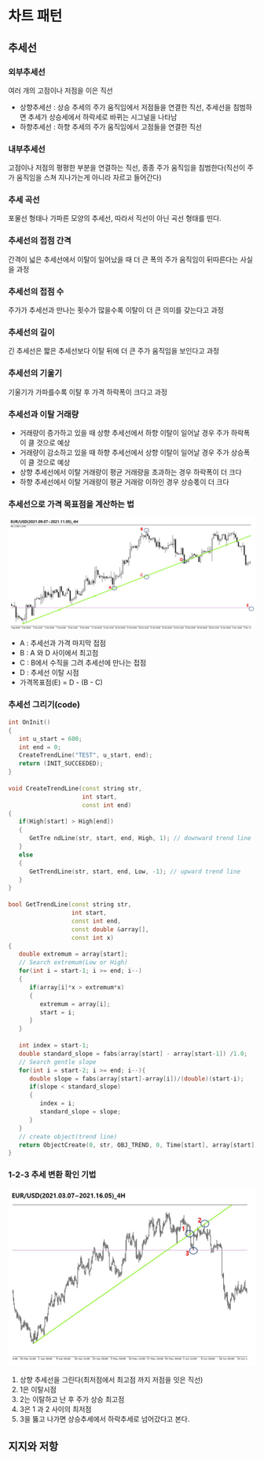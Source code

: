 # 차트 패턴



## 추세선

### 외부추세선

여러 개의 고점이나 저점을 이은 직선

- 상향추세선 : 상승 추세의 주가 움직임에서 저점들을 연결한 직선, 추세선을 침범하면 추세가 상승세에서 하락세로 바뀌는 시그널을 나타남
- 하향추세선 : 하향 추세의 주가 움직임에서 고점들을 연결한 직선



### 내부추세선

고점이나 저점의 평평한 부분을 연결하는 직선, 종종 주가 움직임을 침범한다(직선이 주가 움직임을 스쳐 지나가는게 아니라 자르고 들어간다)



### 추세 곡선

포물선 형태나 가파른 모양의 추세선, 따라서 직선이 아닌 곡선 형태를 띤다.



### 추세선의 접점 간격

간격이 넓은 추세선에서 이탈이 일어났을 때 더 큰 폭의 주가 움직임이 뒤따른다는 사실을 과정



### 추세선의 접점 수

주가가 추세선과 만나는 횟수가 많을수록 이탈이 더 큰 의미를 갖는다고 과정



### 추세선의 길이

긴 추세선은 짧은 추세선보다 이탈 뒤에 더 큰 주가 움직임을 보인다고 과정



### 추세선의 기울기

기울기가 가파를수록 이탈 후 가격 하락폭이 크다고 과정



### 추세선과 이탈 거래량

- 거래량이 증가하고 있을 때 상향 추세선에서 하향 이탈이 일어날 경우 주가 하락폭이 클 것으로 예상
- 거래량이 감소하고 있을 때 하향 추세선에서 상향 이탈이 일어날 경우 주가 상승폭이 클 것으로 예상
- 상향 추세선에서 이탈 거래량이 평균 거래량을 초과하는 경우 하락폭이 더 크다
- 하향 추세선에서 이탈 거래량이 평균 거래랑 이하인 경우 상승폯이 더 크다



### 추세선으로 가격 목표점을 계산하는 법

![chartpatter1](../img/chartpatter1.JPG)

- A : 추세선과 가격 마지막 접점 
- B : A 와 D 사이에서 최고점
- C : B에서 수직을 그려 추세선에 만나는 접점
- D : 추세선 이탈 시점
- 가격목표점(E) = D - (B - C)



### 추세선 그리기(code)

```c++
int OnInit()
{
   int u_start = 600;
   int end = 0;
   CreateTrendLine("TEST", u_start, end);
   return (INIT_SUCCEEDED);
}

void CreateTrendLine(const string str,
                     int start,
                     const int end)
{
   if(High[start] > High[end])
   {
      GetTre ndLine(str, start, end, High, 1); // downward trend line
   } 
   else
   {
      GetTrendLine(str, start, end, Low, -1); // upward trend line
   }
}

bool GetTrendLine(const string str,
                  int start,
                  const int end,
                  const double &array[],
                  const int x)
{
   double extremum = array[start];
   // Search extremum(Low or High)
   for(int i = start-1; i >= end; i--)
   {
      if(array[i]*x > extremum*x)
      {
         extremum = array[i];
         start = i;
      }
   }

   int index = start-1;
   double standard_slope = fabs(array[start] - array[start-1]) /1.0;
   // Search gentle slope 
   for(int i = start-2; i >= end; i--){
      double slope = fabs(array[start]-array[i])/(double)(start-i);
      if(slope < standard_slope)
      {
         index = i;
         standard_slope = slope;
      }
   }
   // create object(trend line)
   return ObjectCreate(0, str, OBJ_TREND, 0, Time[start], array[start], Time[index], array[index]);
}
```



### 1-2-3 추세 변환 확인 기법



![chartpatter2](../img/chartpatter2.JPG)

1. 상향 추세선을 그린다(최저점에서 최고점 까지 저점을 잇은 직선)
2. 1은 이탈시점
3. 2는 이탈하고 난 후 주가 상승 최고점
4. 3은 1 과 2 사이의 최저점
5. 3을 뚫고 나가면 상승추세에서 하락추세로 넘어갔다고 본다.



## 지지와 저항

